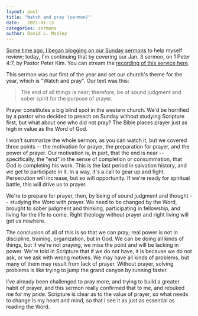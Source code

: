 ```yaml
---
layout: post
title: "Watch and pray (sermon)"
date:   2021-01-13
categories: sermons
author: David L. Mobley
---
```


[Some time ago, I began blogging on our Sunday sermons](https://heisfaithful.github.io/sermons/2020/04/02/sermon.html) to help myself review; today, I'm continuing that by covering our Jan. 3 sermon, on 1 Peter 4:7, by Pastor Peter Kim. You can stream the [recording of this service here](https://www.youtube.com/watch?v=k8ts7sWT9A4).

This sermon was our first of the year and set our church's theme for the year, which is "Watch and pray". Our text was this:
> The end of all things is near; therefore, be of sound judgment and sober spirit for the purpose of prayer.

Prayer constitutes a big blind spot in the western church. We'd be horrified by a pastor who decided to preach on Sunday without studying Scripture first, but what about one who did not pray? The Bible places prayer just as high in value as the Word of God.

I won't summarize the whole sermon, as you can watch it, but we covered three points -- the motivation for prayer, the preparation for prayer, and the power of prayer. Our motivation is, in part, that the end is near -- specifically, the "end" in the sense of completion or consummation, that God is completing his work. This is the last period in salvation history, and we get to participate in it. In a way, it's a call to gear up and fight. Persecution will increase, but so will opportunity. If we're ready for spiritual battle, this will drive us to prayer.

We're to prepare for prayer, then, by being of sound judgment and thought -- studying the Word with prayer. We need to be changed by the Word, brought to sober judgment and thinking, participating in fellowship, and living for the life to come. Right theology without prayer and right living will get us nowhere.

The conclusion of all of this is so that we can pray; real power is not in discipline, training, organization, but in God. We can be doing all kinds of things, but if we're not praying, we miss the point and will be lacking in power. We're told in Scripture that if we do not have, it is because we do not ask, or we ask with wrong motives. We may have all kinds of problems, but many of them may result from lack of prayer. Without prayer, solving problems is like trying to jump the grand canyon by running faster.

I've already been challenged to pray more, and trying to build a greater habit of prayer, and this sermon really confirmed that to me, and rebuked me for my pride. Scripture is clear as to the value of prayer, so what needs to change is my heart and mind, so that I see it as just as essential as reading the Word.
